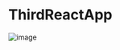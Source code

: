 # ThirdReactApp

 ![image](https://user-images.githubusercontent.com/99486972/169686645-64f3d7f5-1c01-4027-b323-d73255d519a6.png)
